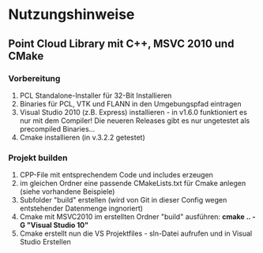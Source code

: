 # Nutzungshinweise
## Point Cloud Library mit C++, MSVC 2010 und CMake

### Vorbereitung

1. PCL Standalone-Installer für 32-Bit Installieren
2. Binaries für PCL, VTK und FLANN in den Umgebungspfad eintragen
3. Visual Studio 2010 (z.B. Express) installieren - in v1.6.0 funktioniert es nur mit dem Compiler! Die neueren Releases gibt es nur ungetestet als precompiled Binaries...
4. Cmake installieren (in v.3.2.2 getestet)

### Projekt builden

1. CPP-File mit entsprechendem Code und includes erzeugen
2. im gleichen Ordner eine passende CMakeLists.txt für Cmake anlegen (siehe vorhandene Beispiele)
3. Subfolder "build" erstellen (wird von Git in dieser Config wegen entstehender Datenmenge ingnoriert)
4. Cmake mit MSVC2010 im erstellten Ordner "build" ausführen:
  **cmake .. -G "Visual Studio 10"**
5. Cmake erstellt nun die VS Projektfiles - sln-Datei aufrufen und in Visual Studio Erstellen
